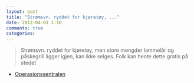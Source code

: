 ```yaml
---
layout: post
title: "Strømsvn. ryddet for kjøretøy, ..."
date: 2012-04-01 1:10
comments: true
categories: 
---
```

> Strømsvn. ryddet for kjøretøy, men store mengder lammelår og påskegrill ligger igjen, kan ikke selges. Folk kan hente dette gratis på stedet 
- [Operasjonssentralen](https://twitter.com/oslopolitiops/status/186380013661208576)
